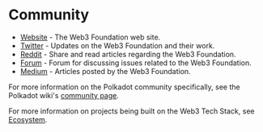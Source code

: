 # Community

- [Website](https://web3.foundation/) - The Web3 Foundation web site.
- [Twitter](https://twitter.com/web3foundation) - Updates on the Web3 Foundation and their work.
- [Reddit](https://www.reddit.com/r/web3/) - Share and read articles regarding the Web3 Foundation.
- [Forum](https://forum.web3.foundation/) - Forum for discussing issues related to the Web3 Foundation.
- [Medium](https://medium.com/web3foundation) - Articles posted by the Web3 Foundation.

For more information on the Polkadot community specifically, see the Polkadot wiki's [community page](http://wiki.polkadot.network/en/latest/community/).

For more information on projects being built on the Web3 Tech Stack, see [Ecosystem](ecosystem).
